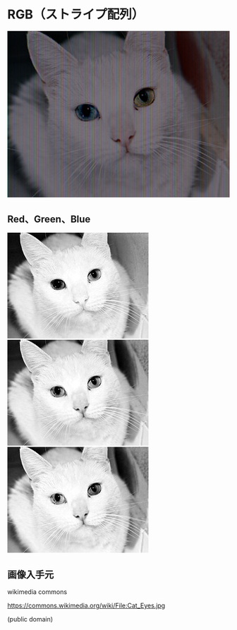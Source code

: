 RGB（ストライプ配列）
=================

![RGB](./RGB.png)

Red、Green、Blue
-----------------
![R](./R.png)
![G](./G.png)
![B](./B.png)

画像入手元
--------
wikimedia commons

https://commons.wikimedia.org/wiki/File:Cat_Eyes.jpg

(public domain)
